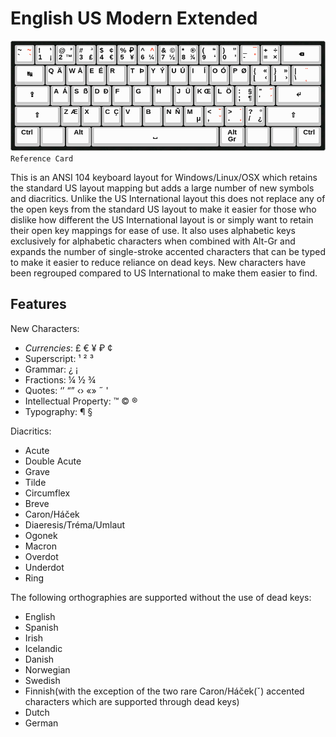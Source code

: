 English US Modern Extended
===================

![Reference Card](reference.png?raw=true)
`Reference Card`

This is an ANSI 104 keyboard layout for Windows/Linux/OSX which retains the standard US layout mapping but adds a large number of new symbols and diacritics. Unlike the US International layout this does not replace any of the open keys from the standard US layout to make it easier for those who dislike how different the US International layout is or simply want to retain their open key mappings for ease of use. It also uses alphabetic keys exclusively for alphabetic characters when combined with Alt-Gr and expands the number of single-stroke accented characters that can be typed to make it easier to reduce reliance on dead keys. New characters have been regrouped compared to US International to make them easier to find.

Features
-------------

New Characters:
 - *Currencies*: £ € ¥ ₽ ¢
 - Superscript: ¹ ² ³
 - Grammar: ¿ ¡
 - Fractions: ¼ ½ ¾
 - Quotes: ‘’ “” ‹› «» ˝ '
 - Intellectual Property: ™ © ®
 - Typography: ¶ §

Diacritics:
 - Acute
 - Double Acute
 - Grave
 - Tilde
 - Circumflex
 - Breve
 - Caron/Háček
 - Diaeresis/Tréma/Umlaut
 - Ogonek
 - Macron
 - Overdot
 - Underdot
 - Ring

The following orthographies are supported without the use of dead keys:
 - English
 - Spanish
 - Irish
 - Icelandic
 - Danish
 - Norwegian
 - Swedish
 - Finnish(with the exception of the two rare Caron/Háček(ˇ) accented characters which are supported through dead keys)
 - Dutch
 - German


